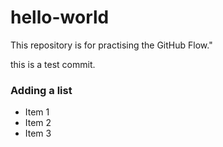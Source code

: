 # hello-world
This repository is for practising the GitHub Flow."
 
 this is a test  commit.
 ### Adding a list
 - Item 1
 - Item 2
 - Item 3